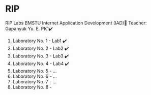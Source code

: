 # RIP
RIP Labs BMSTU
Internet Application Development (IAD)📝
Teacher: Gapanyuk Yu. E.
РК1✔️

1. Laboratory No. 1 - Lab1 ✔️  
2. Laboratory No. 2 - Lab2 ✔️  
3. Laboratory No. 3 - Lab3 ✔️  
4. Laboratory No. 4 - Lab4 ✔️  
5. Laboratory No. 5 - ...    
6. Laboratory No. 6 - ...    
7. Laboratory No. 7 - ...    
8. Laboratory No. 8 -  
